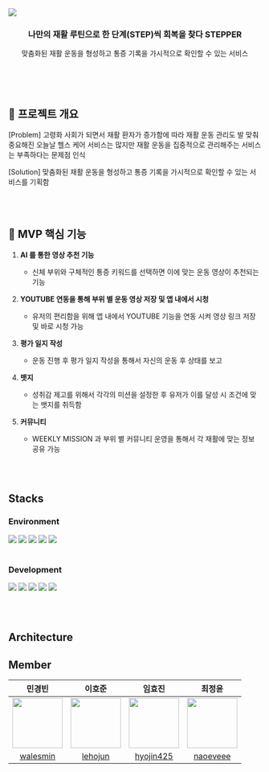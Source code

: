 <img src= "https://github.com/user-attachments/assets/f8b40e19-aa80-4f8c-ad9f-06fb2782f642">
<h3 align="center">나만의 재활 루틴으로 한 단계(STEP)씩 회복을 찾다 STEPPER</h3>
<p align="center">맞춤화된 재활 운동을 형성하고 통증 기록을 가시적으로 확인할 수 있는 서비스</p>

<br/><br/><br/>

<h2>📖 프로젝트 개요</h2> 
<p>[Problem] 고령화 사회가 되면서 재활 환자가 증가함에 따라 재활 운동 관리도 발 맞춰 중요해진 오늘날 헬스 케어 서비스는 많지만 재활 운동을 집중적으로 관리해주는 서비스는 부족하다는 문제점 인식</p>
<p>[Solution] 맞춤화된 재활 운동을 형성하고 통증 기록을 가시적으로 확인할 수 있는 서비스를 기획함 </p>

<br/><br/>
<h2> 🚀 MVP 핵심 기능</h2>

1. **AI 를 통한 영상 추천 기능**
   - 신체 부위와 구체적인 통증 키워드를 선택하면 이에 맞는 운동 영상이 추천되는 기능 
   
2. **YOUTUBE 연동을 통해 부위 별 운동 영상 저장 및 앱 내에서 시청**
   - 유저의 편리함을 위해 앱 내에서 YOUTUBE 기능을 연동 시켜 영상 링크 저장 및 바로 시청 가능

3. **평가 일지 작성**
   - 운동 진행 후 평가 일지 작성을 통해서 자신의 운동 후 상태를 보고
     
4. **뱃지**
   - 성취감 제고를 위해서 각각의 미션을 설정한 후 유저가 이를 달성 시 조건에 맞는 뱃지를 취득함
     
5. **커뮤니티**
   - WEEKLY MISSION 과 부위 별 커뮤니티 운영을 통해서 각 재활에 맞는 정보 공유 가능

<br/><br/>

<h2>Stacks</h2>
<h3>Environment</h3>
<div>
    <img src="https://img.shields.io/badge/github-181717?style=for-the-badge&logo=github&logoColor=white">
    <img src="https://img.shields.io/badge/git-F05032?style=for-the-badge&logo=git&logoColor=white">
    <img src="https://img.shields.io/badge/IntelliJ%20IDEA-000000.svg?style=for-the-badge&logo=intellij-idea&logoColor=white">
    <img src="https://img.shields.io/badge/aws-232F3E?style=for-the-badge&logo=amazonwebservices&logoColor=ffd35b">
    <img src="https://img.shields.io/badge/github%20actions-2088FF?style=for-the-badge&logo=githubactions&logoColor=white">
</div>

<br/>

<h3>Development</h3>
<div>
    <img src="https://img.shields.io/badge/mysql-4479A1.svg?style=for-the-badge&logo=mysql&logoColor=white">
    <img src="https://img.shields.io/badge/java-007396.svg?style=for-the-badge&logo=java&logoColor=white">
    <img src="https://img.shields.io/badge/python-3670A0?style=for-the-badge&logo=python&logoColor=ffdd54">
    <img src="https://img.shields.io/badge/FastAPI-005571?style=for-the-badge&logo=fastapi&logoColor=white">
    <img src="https://img.shields.io/badge/springboot-%236DB33F.svg?style=for-the-badge&logo=springboot&logoColor=white">
</div>

<br/><br/>

<h2>Architecture</h2>
<div>
   
</div>



<h2>Member</h2>

|민경빈|이호준|임효진|최정윤|
|:--:|:--:|:--:|:--:|
|<img src="https://avatars.githubusercontent.com/walesmin" width="100" height="100">|<img src="https://avatars.githubusercontent.com/lehojun" width="100" height="100">|<img src="https://avatars.githubusercontent.com/hyojin425" width="100" height="100">|<img src="https://avatars.githubusercontent.com/naoeveee" width="100" height="100">|
|[walesmin](https://github.com/walesmin)|[lehojun](https://github.com/lehojun)|[hyojin425](https://github.com/hyojin425)|[naoeveee](https://github.com/naoeveee)|



     
